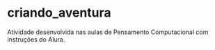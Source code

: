# criando_aventura
Atividade desenvolvida nas aulas de Pensamento Computacional com instruções do Alura. 

